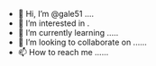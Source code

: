 - 👋 Hi, I’m @gale51 ....
- 👀 I’m interested in .
- 🌱 I’m currently learning .....
- 💞️ I’m looking to collaborate on ......
- 📫 How to reach me ......

<!---
gale51/gale51 is a ✨ special ✨ repository because its `README.md` (this file) appears on your GitHub profile.
You can click the Preview link to take a look at your changes.
--->
